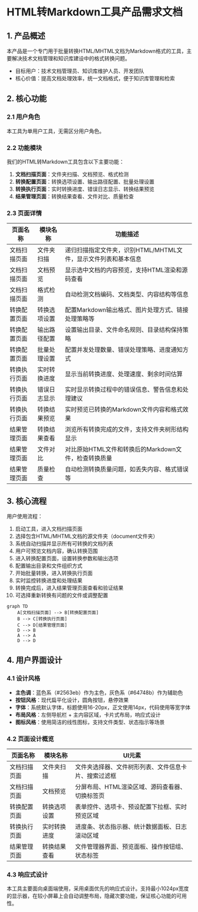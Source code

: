 # HTML转Markdown工具产品需求文档

## 1. 产品概述

本产品是一个专门用于批量转换HTML/MHTML文档为Markdown格式的工具，主要解决技术文档管理和知识库建设中的格式转换问题。

- 目标用户：技术文档管理员、知识库维护人员、开发团队
- 核心价值：提高文档处理效率，统一文档格式，便于知识库管理和检索

## 2. 核心功能

### 2.1 用户角色

本工具为单用户工具，无需区分用户角色。

### 2.2 功能模块

我们的HTML转Markdown工具包含以下主要功能：

1. **文档扫描页面**：文件夹扫描、文档预览、格式检测
2. **转换配置页面**：转换选项设置、输出路径配置、批量处理设置
3. **转换执行页面**：实时转换进度、错误日志显示、转换结果预览
4. **结果管理页面**：转换结果查看、文件对比、质量检查

### 2.3 页面详情

| 页面名称 | 模块名称 | 功能描述 |
|---------|---------|----------|
| 文档扫描页面 | 文件夹扫描 | 递归扫描指定文件夹，识别HTML/MHTML文件，显示文件列表和基本信息 |
| 文档扫描页面 | 文档预览 | 显示选中文档的内容预览，支持HTML渲染和源码查看 |
| 文档扫描页面 | 格式检测 | 自动检测文档编码、文档类型、内容结构等信息 |
| 转换配置页面 | 转换选项设置 | 配置Markdown输出格式、图片处理方式、链接处理策略等 |
| 转换配置页面 | 输出路径配置 | 设置输出目录、文件命名规则、目录结构保持策略 |
| 转换配置页面 | 批量处理设置 | 配置并发处理数量、错误处理策略、进度通知方式 |
| 转换执行页面 | 实时转换进度 | 显示当前转换进度、处理速度、剩余时间估算 |
| 转换执行页面 | 错误日志显示 | 实时显示转换过程中的错误信息、警告信息和处理建议 |
| 转换执行页面 | 转换结果预览 | 实时预览已转换的Markdown文件内容和格式效果 |
| 结果管理页面 | 转换结果查看 | 浏览所有转换完成的文件，支持文件夹树形结构显示 |
| 结果管理页面 | 文件对比 | 对比原始HTML文件和转换后的Markdown文件，检查转换质量 |
| 结果管理页面 | 质量检查 | 自动检测转换质量问题，如丢失内容、格式错误等 |

## 3. 核心流程

用户使用流程：
1. 启动工具，进入文档扫描页面
2. 选择包含HTML/MHTML文档的源文件夹（document文件夹）
3. 系统自动扫描并显示所有可转换的文档列表
4. 用户可预览文档内容，确认转换范围
5. 进入转换配置页面，设置转换参数和输出选项
6. 配置输出目录和文件组织方式
7. 开始批量转换，进入转换执行页面
8. 实时监控转换进度和处理结果
9. 转换完成后，进入结果管理页面查看和验证结果
10. 可选择重新转换有问题的文件或调整配置

```mermaid
graph TD
    A[文档扫描页面] --> B[转换配置页面]
    B --> C[转换执行页面]
    C --> D[结果管理页面]
    D --> B
    A --> A
    D --> D
```

## 4. 用户界面设计

### 4.1 设计风格

- **主色调**：蓝色系（#2563eb）作为主色，灰色系（#64748b）作为辅助色
- **按钮风格**：现代扁平化设计，圆角按钮，悬停效果
- **字体**：系统默认字体，标题使用16-20px，正文使用14px，代码使用等宽字体
- **布局风格**：左侧导航栏 + 主内容区域，卡片式布局，响应式设计
- **图标风格**：使用简洁的线性图标，支持文件类型、状态指示等场景

### 4.2 页面设计概览

| 页面名称 | 模块名称 | UI元素 |
|---------|---------|--------|
| 文档扫描页面 | 文件夹扫描 | 文件夹选择器、文件树形列表、文件信息卡片、搜索过滤框 |
| 文档扫描页面 | 文档预览 | 分屏布局、HTML渲染区域、源码查看器、切换标签页 |
| 转换配置页面 | 转换选项设置 | 表单控件、选项卡、预设配置下拉框、实时预览区域 |
| 转换执行页面 | 实时转换进度 | 进度条、状态指示器、统计数据面板、日志滚动区域 |
| 结果管理页面 | 转换结果查看 | 文件管理器界面、预览面板、操作按钮组、状态标签 |

### 4.3 响应式设计

本工具主要面向桌面端使用，采用桌面优先的响应式设计。支持最小1024px宽度的显示器，在较小屏幕上会自动调整布局，隐藏次要功能，保证核心功能的可用性。